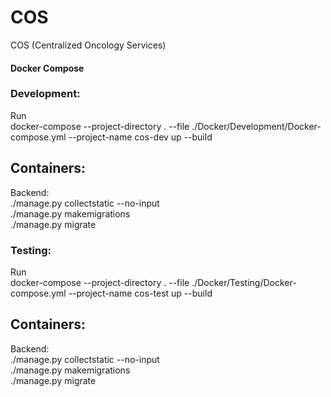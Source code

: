 
# COS
COS (Centralized Oncology Services)

#### Docker Compose
### Development:
Run <br />
docker-compose --project-directory . --file ./Docker/Development/Docker-compose.yml --project-name cos-dev up --build
## Containers:
Backend: <br />
./manage.py collectstatic --no-input <br />
./manage.py makemigrations <br />
./manage.py migrate <br />


### Testing:
Run <br />
docker-compose --project-directory . --file ./Docker/Testing/Docker-compose.yml --project-name cos-test up --build
## Containers:
Backend: <br />
./manage.py collectstatic --no-input <br />
./manage.py makemigrations <br />
./manage.py migrate <br />
